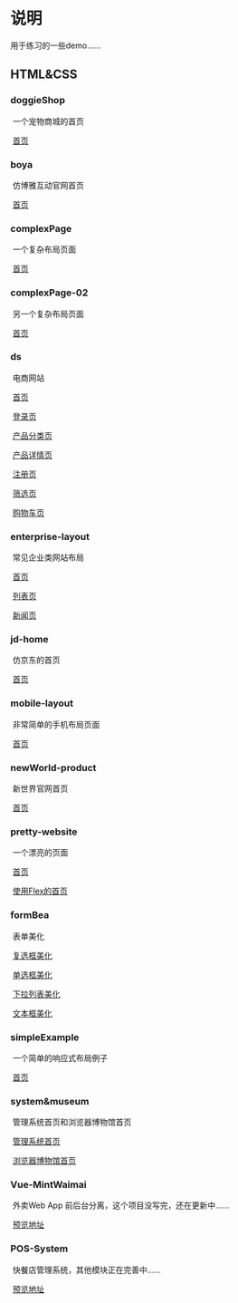 # 说明
用于练习的一些demo……

## HTML&CSS

### doggieShop

​	一个宠物商城的首页

​	[首页](<https://thhelq.github.io/demos/html%26css/doggieShop/index.html>)

### boya
​	仿博雅互动官网首页

​	[首页](<https://thhelq.github.io/demos/html%26css/boya/index.html>)

### complexPage
​	一个复杂布局页面

​	[首页](<https://thhelq.github.io/demos/html%26css/complexPage/index.html>)

### complexPage-02
​	另一个复杂布局页面 

​	[首页](<https://thhelq.github.io/demos/html%26css/complexPage-02/index.html>)

### ds 
​	电商网站

​	[首页](<https://thhelq.github.io/demos/html%26css/ds/index.html>)

​	[登录页](<https://thhelq.github.io/demos/html%26css/ds/login.html>)

​	[产品分类页](<https://thhelq.github.io/demos/html%26css/ds/productClass.html>)

​	[产品详情页](<https://thhelq.github.io/demos/html%26css/ds/productIntro.html>)

​	[注册页](<https://thhelq.github.io/demos/html%26css/ds/register.html>)

​	[筛选页](<https://thhelq.github.io/demos/html%26css/ds/screen.html>)

​	[购物车页](<https://thhelq.github.io/demos/html%26css/ds/shopCart.html>)

### enterprise-layout
​	常见企业类网站布局

​	[首页](<https://thhelq.github.io/demos/html%26css/enterprise-layout/index.html>)

​	[列表页](<https://thhelq.github.io/demos/html%26css/enterprise-layout/list.html>)

​	[新闻页](<https://thhelq.github.io/demos/html%26css/enterprise-layout/news.html>)

### jd-home
​	仿京东的首页

​	[首页](<https://thhelq.github.io/demos/html%26css/jd-home/index.html>)

### mobile-layout
​	非常简单的手机布局页面

​	[首页](<https://thhelq.github.io/demos/html%26css/mobile-layout/index.html>)

### newWorld-product

​	新世界官网首页

​	[首页](<https://thhelq.github.io/demos/html%26css/newWorld-product/index.html>)

### pretty-website

​	一个漂亮的页面 

​	[首页](<https://thhelq.github.io/demos/html%26css/pretty-website/index.html>)

​	[使用Flex的首页](<https://thhelq.github.io/demos/html%26css/pretty-website/flex.html>)

### formBea

​	表单美化

​	[复选框美化](<https://thhelq.github.io/demos/html%26css/formBea/checkbox/checkbox.html>)

​	[单选框美化](<https://thhelq.github.io/demos/html%26css/formBea/radio/radio.html>)

​	[下拉列表美化](<https://thhelq.github.io/demos/html%26css/formBea/select/select.html>)

​	[文本框美化](<https://thhelq.github.io/demos/html%26css/formBea/textbox/text.html>)

### simpleExample
​	一个简单的响应式布局例子

​	[首页](<https://thhelq.github.io/demos/bootstrap/simpleExample/response-example.html>)

### system&museum
​	管理系统首页和浏览器博物馆首页

​	[管理系统首页](<https://thhelq.github.io/demos/bootstrap/system%26museum/system-index.html>)

​	[浏览器博物馆首页](<https://thhelq.github.io/demos/bootstrap/system%26museum/browseMuseum.html>)

### Vue-MintWaimai
​	外卖Web App 前后台分离，这个项目没写完，还在更新中……

​	[预览地址](<https://thhelq.github.io/Vue-MintWaimai>)

### POS-System
​	快餐店管理系统，其他模块正在完善中……

​	[预览地址](<https://thhelq.github.io/POS-System>)





